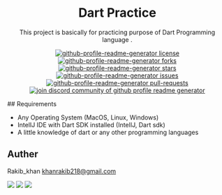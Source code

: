 <h1 align="center">
  Dart Practice
</h1>
<p align="center">
This project is basically for practicing purpose of Dart Programming language .
</p>
<p align="center">
<a href="https://github.com/Rakib00111/github-profile-readme-generator/blob/master/LICENSE" target="blank">
<img src="https://img.shields.io/github/license/Rakib00111/github-profile-readme-generator?style=flat-square" alt="github-profile-readme-generator license" />
</a>
<a href="https://github.com/Rakib00111/github-profile-readme-generator/fork" target="blank">
<img src="https://img.shields.io/github/forks/Rakib00111/github-profile-readme-generator?style=flat-square" alt="github-profile-readme-generator forks"/>
</a>
<a href="https://github.com/Rakib00111/github-profile-readme-generator/stargazers" target="blank">
<img src="https://img.shields.io/github/stars/Rakib00111/github-profile-readme-generator?style=flat-square" alt="github-profile-readme-generator stars"/>
</a>
<a href="https://github.com/Rakib00111/github-profile-readme-generator/issues" target="blank">
<img src="https://img.shields.io/github/issues/Rakib00111/github-profile-readme-generator?style=flat-square" alt="github-profile-readme-generator issues"/>
</a>
<a href="https://github.com/Rakib00111/github-profile-readme-generator/pulls" target="blank">
<img src="https://img.shields.io/github/issues-pr/Rakib00111/github-profile-readme-generator?style=flat-square" alt="github-profile-readme-generator pull-requests"/>
</a>
<a href="https://discord.gg/HHMs7Eg" target="blank">
<img src="https://img.shields.io/discord/735303195105951764?label=Join%20Community&logo=discord&style=flat-square" alt="join discord community of github profile readme generator"/>
</a>
</p>
## Requirements 

- Any Operating System (MacOS, Linux, Windows)
- IntelIJ IDE with Dart SDK installed (IntelIJ, Dart sdk)
- A little knowledge of dart or any other programming languages 

## Auther
Rakib_khan  khanrakib218@gmail.com

![](https://github.com/Rakib00111/rakib00111.github.io/blob/main/potfolio.jpg)
![](https://github.com/Rakib00111/rakib00111.github.io/blob/main/portfolio_light.jpg)
![](https://github.com/Rakib00111/rakib00111.github.io/blob/main/portfolio_dark.jpg)
